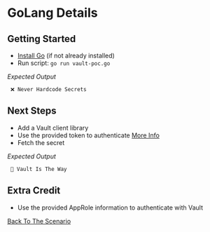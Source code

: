 # GoLang Details

## Getting Started
- [Install Go](https://golang.org/doc/install) (if not already installed)
- Run script: `go run vault-poc.go`  

_Expected Output_
```shell
 ❌ Never Hardcode Secrets 
```

## Next Steps
- Add a Vault client library
- Use the provided token to authenticate [More Info](../setup-vault/README.md)
- Fetch the secret

_Expected Output_
```shell
 🔐 Vault Is The Way 
```

## Extra Credit
- Use the provided AppRole information to authenticate with Vault

[Back To The Scenario](../README.md)